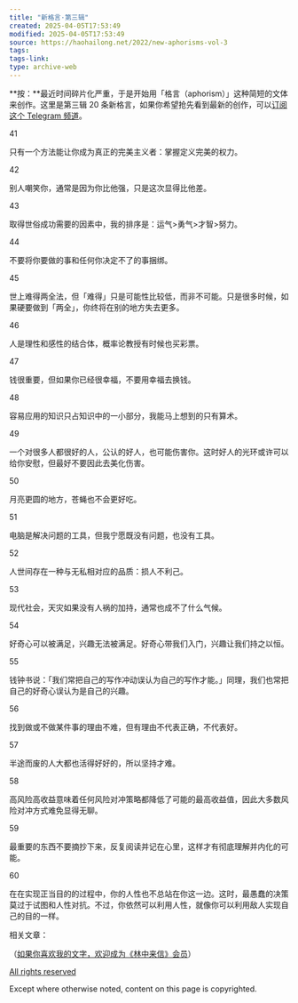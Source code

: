 ```yaml
---
title: "新格言·第三辑"
created: 2025-04-05T17:53:49
modified: 2025-04-05T17:53:49
source: https://haohailong.net/2022/new-aphorisms-vol-3
tags:
tags-link:
type: archive-web
---
```

**按：**最近时间碎片化严重，于是开始用「格言（aphorism）」这种简短的文体来创作。这里是第三辑 20 条新格言，如果你希望抢先看到最新的创作，可以[订阅这个 Telegram 频道](https://t.me/+C%5FgaRStkTGxkMWM1)。

41

只有一个方法能让你成为真正的完美主义者：掌握定义完美的权力。

42

别人嘲笑你，通常是因为你比他强，只是这次显得比他差。

43

取得世俗成功需要的因素中，我的排序是：运气>勇气>才智>努力。

44

不要将你要做的事和任何你决定不了的事捆绑。

45

世上难得两全法，但「难得」只是可能性比较低，而非不可能。只是很多时候，如果硬要做到「两全」，你终将在别的地方失去更多。

46

人是理性和感性的结合体，概率论教授有时候也买彩票。

47

钱很重要，但如果你已经很幸福，不要用幸福去换钱。

48

容易应用的知识只占知识中的一小部分，我能马上想到的只有算术。

49

一个对很多人都很好的人，公认的好人，也可能伤害你。这时好人的光环或许可以给你安慰，但最好不要因此去美化伤害。

50

月亮更圆的地方，苍蝇也不会更好吃。

51

电脑是解决问题的工具，但我宁愿既没有问题，也没有工具。

52

人世间存在一种与无私相对应的品质：损人不利己。

53

现代社会，天灾如果没有人祸的加持，通常也成不了什么气候。

54

好奇心可以被满足，兴趣无法被满足。好奇心带我们入门，兴趣让我们持之以恒。

55

钱钟书说：「我们常把自己的写作冲动误认为自己的写作才能。」同理，我们也常把自己的好奇心误认为是自己的兴趣。

56

找到做或不做某件事的理由不难，但有理由不代表正确，不代表好。

57

半途而废的人大都也活得好好的，所以坚持才难。

58

高风险高收益意味着任何风险对冲策略都降低了可能的最高收益值，因此大多数风险对冲方式难免显得无聊。

59

最重要的东西不要摘抄下来，反复阅读并记在心里，这样才有彻底理解并内化的可能。

60

在在实现正当目的的过程中，你的人性也不总站在你这一边。这时，最愚蠢的决策莫过于试图和人性对抗。不过，你依然可以利用人性，就像你可以利用敌人实现自己的目的一样。

相关文章：

（[如果你喜欢我的文字，欢迎成为《林中来信》会员](https://laixin.one/membership/)）

[All rights reserved](https://wikipedia.org/wiki/Copyright)

Except where otherwise noted, content on this page is copyrighted.